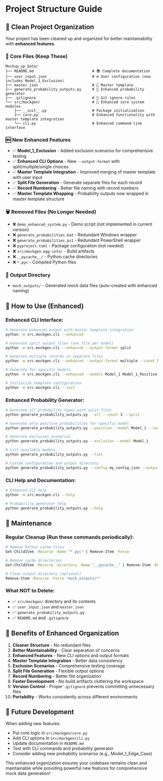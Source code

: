 # Project Structure Guide

## 📁 Clean Project Organization

Your project has been cleaned up and organized for better maintainability with **enhanced features**.

### 🎯 **Core Files (Keep These)**
```
Mockup_up_data/
├── README.md                           # 📚 Complete documentation
├── user_input.json                     # ⚙️ User configuration (now includes Model_1_Exclusion)
├── master.json                         # 🎨 Master template
├── generate_probability_outputs.py     # 🎲 Enhanced probability generator
├── .gitignore                          # 🚫 Git ignore rules
└── src/mockgen/                        # 🔧 Enhanced core system modules
    ├── __init__.py                     # Package initialization
    ├── core.py                         # Enhanced functionality with master template integration
    └── cli.py                          # Enhanced command-line interface
```

### 🆕 **New Enhanced Features**
- ✅ **Model_1_Exclusion** - Added exclusion scenarios for comprehensive testing
- ✅ **Enhanced CLI Options** - New `--output-format` with split/multiple/single choices
- ✅ **Master Template Integration** - Improved merging of master template with user input
- ✅ **Split File Generation** - Generate separate files for each record
- ✅ **Record Numbering** - Better file naming with record numbers
- ✅ **Master Template Wrapping** - Probability outputs now wrapped in master template structure

### 🗑️ **Removed Files (No Longer Needed)**
- ❌ `demo_enhanced_system.py` - Demo script (not implemented in current version)
- ❌ `generate_probabilities.bat` - Redundant Windows wrapper
- ❌ `generate_probabilities.ps1` - Redundant PowerShell wrapper  
- ❌ `pyproject.toml` - Package configuration (not needed)
- ❌ `src/mockgen.egg-info/` - Build artifacts
- ❌ `__pycache__/` - Python cache directories
- ❌ `*.pyc` - Compiled Python files

### 📂 **Output Directory**
- `mock_outputs/` - Generated mock data files (auto-created with enhanced naming)

## 🚀 **How to Use (Enhanced)**

### **Enhanced CLI Interface:**
```bash
# Generate enhanced output with master template integration
python -m src.mockgen.cli --enhanced

# Generate split output files (one file per model)
python -m src.mockgen.cli --enhanced --output-format split

# Generate multiple records in separate files
python -m src.mockgen.cli --enhanced --output-format multiple --count 5

# Generate for specific models
python -m src.mockgen.cli --enhanced --models Model_1 Model_1_Positive Model_1_Exclusion

# Initialize template configuration
python -m src.mockgen.cli --init
```

### **Enhanced Probability Generator:**
```bash
# Generate all probability types with split files
python generate_probability_outputs.py --all --count 3 --split

# Generate only positive probabilities for specific model
python generate_probability_outputs.py --positive --model Model_1 --count 5

# Generate exclusion scenarios
python generate_probability_outputs.py --exclusion --model Model_1

# List available models
python generate_probability_outputs.py --list

# Custom configuration and output directory
python generate_probability_outputs.py --config my_config.json --output-dir custom_outputs --all
```

### **CLI Help and Documentation:**
```bash
# Enhanced CLI help
python -m src.mockgen.cli --help

# Probability generator help
python generate_probability_outputs.py --help
```

## 🧹 **Maintenance**

### **Regular Cleanup (Run these commands periodically):**
```bash
# Remove Python cache files
Get-ChildItem -Recurse -Name "*.pyc" | Remove-Item -Force

# Remove cache directories
Get-ChildItem -Recurse -Directory -Name "__pycache__" | Remove-Item -Recurse -Force

# Clean output directory (optional)
Remove-Item -Recurse -Force "mock_outputs/*"
```

### **What NOT to Delete:**
- ✅ `src/mockgen/` directory and its contents
- ✅ `user_input.json` and `master.json`
- ✅ `generate_probability_outputs.py`
- ✅ `README.md` and `.gitignore`

## 🎯 **Benefits of Enhanced Organization**

1. **Cleaner Structure** - No redundant files
2. **Better Maintainability** - Clear separation of concerns
3. **Enhanced Features** - New CLI options and output formats
4. **Master Template Integration** - Better data consistency
5. **Exclusion Scenarios** - Comprehensive testing coverage
6. **Split File Generation** - Flexible output options
7. **Record Numbering** - Better file organization
8. **Faster Development** - No build artifacts cluttering the workspace
9. **Version Control** - Proper `.gitignore` prevents committing unnecessary files
10. **Portability** - Works consistently across different environments

## 🔄 **Future Development**

When adding new features:
- Put core logic in `src/mockgen/core.py`
- Add CLI options in `src/mockgen/cli.py`
- Update documentation in `README.md`
- Test with CLI commands and probability generator
- Consider adding new probability scenarios (e.g., Model_1_Edge_Case)

This enhanced organization ensures your codebase remains clean and maintainable while providing powerful new features for comprehensive mock data generation!
